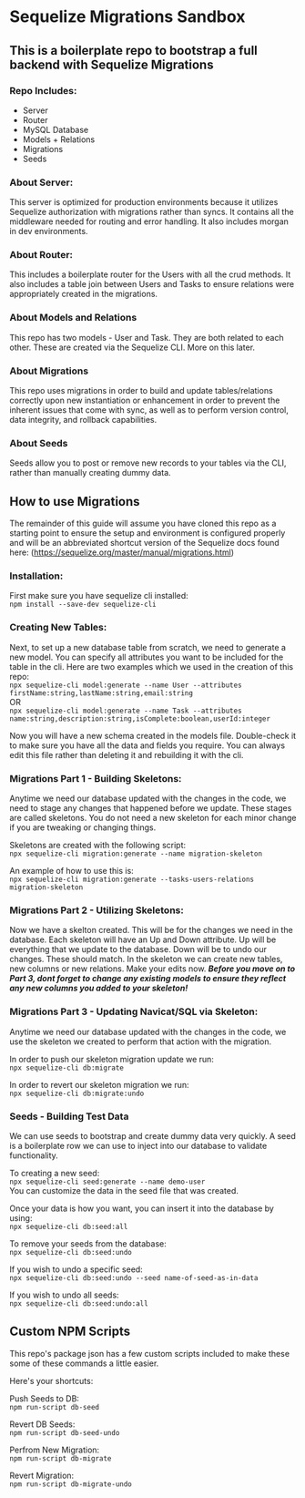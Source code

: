 # Sequelize Migrations Sandbox
## This is a boilerplate repo to bootstrap a full backend with Sequelize Migrations

### Repo Includes:
* Server
* Router
* MySQL Database
* Models + Relations
* Migrations
* Seeds

### About Server:
This server is optimized for production environments because it utilizes Sequelize authorization with migrations rather than syncs.  It contains all the middleware needed for routing and error handling. It also includes morgan in dev environments.

### About Router:
This includes a boilerplate router for the Users with all the crud methods.  It also includes a table join between Users and Tasks to ensure relations were appropriately created in the migrations.

### About Models and Relations
This repo has two models - User and Task.  They are both related to each other.  These are created via the Sequelize CLI.  More on this later.

### About Migrations
This repo uses migrations in order to build and update tables/relations correctly upon new instantiation or enhancement in order to prevent the inherent issues that come with sync, as well as to perform version control, data integrity, and rollback capabilities.

### About Seeds
Seeds allow you to post or remove new records to your tables via the CLI, rather than manually creating dummy data.


## How to use Migrations

The remainder of this guide will assume you have cloned this repo as a starting point to ensure the setup and environment is configured properly and will be an abbreviated shortcut version of the Sequelize docs found here: (https://sequelize.org/master/manual/migrations.html)

### Installation:

First make sure you have sequelize cli installed:   
``npm install --save-dev sequelize-cli``   

### Creating New Tables:
Next, to set up a new database table from scratch, we need to generate a new model.  You can specify all attributes you want to be included for the table in the cli.  Here are two examples which we used in the creation of this repo:   
``npx sequelize-cli model:generate --name User --attributes firstName:string,lastName:string,email:string``   
OR   
``npx sequelize-cli model:generate --name Task --attributes name:string,description:string,isComplete:boolean,userId:integer``    

Now you will have a new schema created in the models file.  Double-check it to make sure you have all the data and fields you require.  You can always edit this file rather than deleting it and rebuilding it with the cli.

### Migrations Part 1 - Building Skeletons:
Anytime we need our database updated with the changes in the code, we need to stage any changes that happened before we update.  These stages are called skeletons.  You do not need a new skeleton for each minor change if you are tweaking or changing things.   

Skeletons are created with the following script:    
``npx sequelize-cli migration:generate --name migration-skeleton``   

An example of how to use this is:   
``npx sequelize-cli migration:generate --tasks-users-relations migration-skeleton``   

### Migrations Part 2 - Utilizing Skeletons:
Now we have a skelton created.  This will be for the changes we need in the database.  Each skeleton will have an Up and Down attribute.  Up will be everything that we update to the database.  Down will be to undo our changes.  These should match.  In the skeleton we can create new tables, new columns or new relations.  Make your edits now.  ***Before you move on to Part 3, dont forget to change any existing models to ensure they reflect any new columns you added to your skeleton!***

### Migrations Part 3 - Updating Navicat/SQL via Skeleton:
Anytime we need our database updated with the changes in the code, we use the skeleton we created to perform that action with the migration. 

In order to push our skeleton migration update we run:   
``npx sequelize-cli db:migrate``   

In order to revert our skeleton migration we run:   
``npx sequelize-cli db:migrate:undo``

### Seeds - Building Test Data
We can use seeds to bootstrap and create dummy data very quickly.  A seed is a boilerplate row we can use to inject into our database to validate functionality.

To creating a new seed:   
``npx sequelize-cli seed:generate --name demo-user``   
You can customize the data in the seed file that was created.

Once your data is how you want, you can insert it into the database by using:   
``npx sequelize-cli db:seed:all``   

To remove your seeds from the database:   
``npx sequelize-cli db:seed:undo``  

If you wish to undo a specific seed:   
``npx sequelize-cli db:seed:undo --seed name-of-seed-as-in-data``   

If you wish to undo all seeds:   
``npx sequelize-cli db:seed:undo:all``   


## Custom NPM Scripts
This repo's package json has a few custom scripts included to make these some of these commands a little easier.  

Here's your shortcuts:

Push Seeds to DB:   
``npm run-script db-seed``   

Revert DB Seeds:   
``npm run-script db-seed-undo``   

Perfrom New Migration:   
``npm run-script db-migrate``   

Revert Migration:   
``npm run-script db-migrate-undo``

